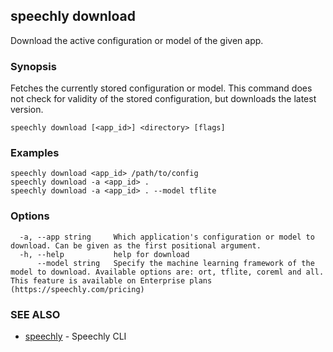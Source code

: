 ## speechly download

Download the active configuration or model of the given app.

### Synopsis

Fetches the currently stored configuration or model. This command does not check for validity of the stored configuration, but downloads the latest version.

```
speechly download [<app_id>] <directory> [flags]
```

### Examples

```
speechly download <app_id> /path/to/config
speechly download -a <app_id> .
speechly download -a <app_id> . --model tflite
```

### Options

```
  -a, --app string     Which application's configuration or model to download. Can be given as the first positional argument.
  -h, --help           help for download
      --model string   Specify the machine learning framework of the model to download. Available options are: ort, tflite, coreml and all. This feature is available on Enterprise plans (https://speechly.com/pricing)
```

### SEE ALSO

* [speechly](speechly.md)	 - Speechly CLI

